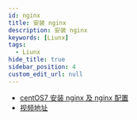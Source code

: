 ```yaml
---
id: nginx
title: 安装 nginx
description: 安装 nginx
keywords: [Liunx]
tags:
  - Liunx
hide_title: true
sidebar_position: 4
custom_edit_url: null
---
```


- [centOS7 安装 nginx 及 nginx 配置](https://blog.csdn.net/qq_37345604/article/details/90034424)
- [视频地址](https://www.bilibili.com/video/BV1zJ411w7SV)
